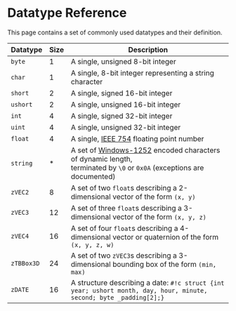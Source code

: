 # Datatype Reference

This page contains a set of commonly used datatypes and their definition.

| Datatype   | Size | Description                                                                                                                                                            |
|------------|------|------------------------------------------------------------------------------------------------------------------------------------------------------------------------|
| `byte`     | 1    | A single, unsigned 8-bit integer                                                                                                                                       |
| `char`     | 1    | A single, 8-bit integer representing a string character                                                                                                                |
| `short`    | 2    | A single, signed 16-bit integer                                                                                                                                        |
| `ushort`   | 2    | A single, unsigned 16-bit integer                                                                                                                                      |
| `int`      | 4    | A single, signed 32-bit integer                                                                                                                                        |
| `uint`     | 4    | A single, unsigned 32-bit integer                                                                                                                                      |
| `float`    | 4    | A single, [IEEE 754](https://en.wikipedia.org/wiki/IEEE_754) floating point number                                                                                     |
| `string`   | *    | A set of [Windows-1252](https://en.wikipedia.org/wiki/Windows-1252) encoded characters of dynamic length,<br/>terminated by `\0` or `0x0A` (exceptions are documented) |
| `zVEC2`    | 8    | A set of two `float`s describing a 2-dimensional vector of the form `(x, y)`                                                                                           |
| `zVEC3`    | 12   | A set of three `float`s describing a 3-dimensional vector of the form `(x, y, z)`                                                                                      |
| `zVEC4`    | 16   | A set of four `float`s describing a 4-dimensional vector or quaternion of the form `(x, y, z, w)`                                                                      |
| `zTBBox3D` | 24   | A set of two `zVEC3`s describing a 3-dimensional bounding box of the form `(min, max)`                                                                                 |
| `zDATE`    | 16   | A structure describing a date: `#!c struct {int year; ushort month, day, hour, minute, second; byte _padding[2];}`                                                     |
